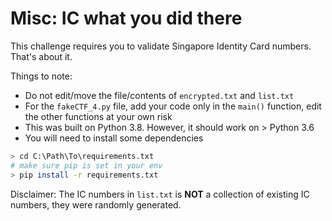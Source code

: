 # Misc: IC what you did there

This challenge requires you to validate Singapore Identity Card numbers. That's about it.

Things to note:
- Do not edit/move the file/contents of `encrypted.txt` and `list.txt`
- For the `fakeCTF_4.py` file, add your code only in the `main()` function, edit the other functions at your own risk
- This was built on Python 3.8. However, it should work on > Python 3.6
- You will need to install some dependencies

```bash
> cd C:\Path\To\requirements.txt
# make sure pip is set in your env
> pip install -r requirements.txt
```


Disclaimer: The IC numbers in `list.txt` is **NOT** a collection of existing IC numbers, they were randomly generated.